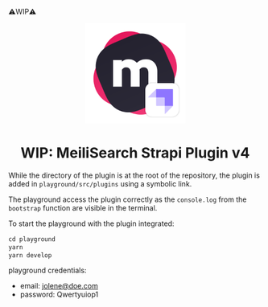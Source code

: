 ⚠️WIP⚠️

<p align="center">
  <img src="https://raw.githubusercontent.com/meilisearch/integration-guides/main/assets/logos/meilisearch_strapi.svg" alt="MeiliSearch-Strapi" width="200" height="200" />
</p>

<h1 align="center">WIP: MeiliSearch Strapi Plugin v4</h1>

While the directory of the plugin is at the root of the repository, the plugin is added in `playground/src/plugins` using a symbolic link.

The playground access the plugin correctly as the `console.log` from the `bootstrap` function are visible in the terminal.

To start the playground with the plugin integrated:
```
cd playground
yarn
yarn develop
```
playground credentials:
- email: jolene@doe.com
- password: Qwertyuiop1
